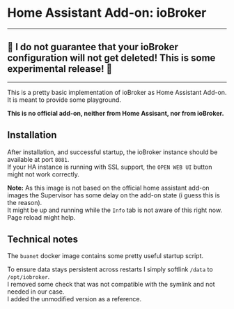 # Home Assistant Add-on: ioBroker

---
## 🚨 I do not guarantee that your ioBroker configuration will not get deleted! This is some experimental release! 🚨
---

This is a pretty basic implementation of ioBroker as Home Assistant Add-on. 
It is meant to provide some playground.

**This is no official add-on, neither from Home Assisant, nor from ioBroker.**

## Installation
After installation, and successful startup, the ioBroker instance should be available at port `8081`.  
If your HA instance is running with SSL support, the `OPEN WEB UI` button might not work correctly.  

**Note:** As this image is not based on the official home assistant add-on images the Supervisor has some delay on the add-on state (i guess this is the reason).  
It might be up and running while the `Info` tab is not aware of this right now. Page reload might help.

## Technical notes
The `buanet` docker image contains some pretty useful startup script.

To ensure data stays persistent across restarts I simply softlink `/data` to `/opt/iobroker`.  
I removed some check that was not compatible with the symlink and not needed in our case.  
I added the unmodified version as a reference.